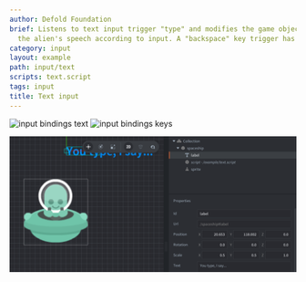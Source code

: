 ```yaml
---
author: Defold Foundation
brief: Listens to text input trigger "type" and modifies the game object label with
  the alien's speech according to input. A "backspace" key trigger has also been added.
category: input
layout: example
path: input/text
scripts: text.script
tags: input
title: Text input
---
```



![input bindings text](input_bindings.png)
![input bindings keys](input_bindings2.png)

![text](text.png)
